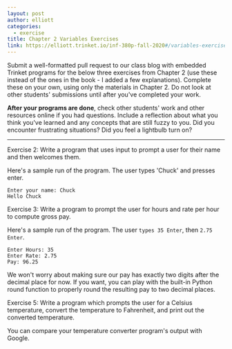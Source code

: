 ```yaml
---
layout: post
author: elliott
categories:
  - exercise
title: Chapter 2 Variables Exercises
link: https://elliott.trinket.io/inf-380p-fall-2020#/variables-exercises/hello-chuck
---
```


Submit a well-formatted pull request to our class blog with embedded Trinket programs for the below three
exercises from Chapter 2 (use these instead of the ones in the book - I added a few explanations).
Complete these on your own, using only the materials in Chapter 2. Do not
look at other students' submissions until after you've completed your work.

**After your programs are done**, check other students' work and other resources online if you had questions.
Include a reflection about what you think you've learned and any concepts that are still fuzzy to you.
Did you encounter frustrating situations? Did you feel a lightbulb turn on?

___

Exercise 2: Write a program that uses input to prompt a user for their name and then welcomes them.

Here's a sample run of the program.  The user types 'Chuck' and presses enter.

```
Enter your name: Chuck
Hello Chuck
```

Exercise 3: Write a program to prompt the user for hours and rate per hour to compute gross pay.

Here's a sample run of the program.  The user `types 35 Enter`, then `2.75 Enter`.

```
Enter Hours: 35
Enter Rate: 2.75
Pay: 96.25
```

We won't worry about making sure our pay has exactly two digits after the decimal place for now. If you want, you can play with the built-in Python round function to properly round the resulting pay to two decimal places.


Exercise 5: Write a program which prompts the user for a Celsius temperature, convert the temperature to
Fahrenheit, and print out the converted temperature.

You can compare your temperature converter program's output with Google.